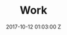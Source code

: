 ---
title: Work
date: 2017-10-12 01:03:00 Z
position: 0
layout: work
is_nav_page: true
work:
- image: "/uploads/IMG_001.jpg"
- image: "/uploads/IMG_002.jpg"
- image: "/uploads/IMG_003.jpg"
- image: "/uploads/IMG_005.jpg"
- image: "/uploads/IMG_004.jpg"
- image: "/uploads/IMG_006.jpg"
- image: "/uploads/IMG_009.jpg"
- image: "/uploads/IMG_007.jpg"
- image: "/uploads/IMG_011.jpg"
- image: "/uploads/IMG_008.jpg"
- image: "/uploads/IMG_010.jpg"
- image: "/uploads/IMG_012.jpg"
- image: "/uploads/IMG_014.jpg"
- image: "/uploads/IMG_013.jpg"
- image: "/uploads/IMG_018.jpg"
- image: "/uploads/IMG_016.jpg"
- image: "/uploads/IMG_017.jpg"
- image: "/uploads/IMG_015.jpg"
- image: "/uploads/IMG_023.jpg"
- image: "/uploads/IMG_020.jpg"
- image: "/uploads/IMG_021.jpg"
- image: "/uploads/IMG_019.jpg"
- image: "/uploads/IMG_022.jpg"
- image: "/uploads/IMG_024.jpg"
- image: "/uploads/IMG_026.jpg"
- image: "/uploads/IMG_025.jpg"
- image: "/uploads/IMG_035.jpg"
- image: "/uploads/IMG_028.jpg"
- image: "/uploads/IMG_029.jpg"
- image: "/uploads/IMG_030.jpg"
- image: "/uploads/IMG_031.jpg"
- image: "/uploads/IMG_032.jpg"
- image: "/uploads/IMG_033.jpg"
- image: "/uploads/IMG_034.jpg"
- image: "/uploads/IMG_026.jpg"
- image: "/uploads/IMG_036.jpg"
- image: "/uploads/IMG_037.jpg"
- image: "/uploads/IMG_038.jpg"
- image: "/uploads/IMG_039.jpg"
---